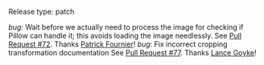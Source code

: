 Release type: patch

*bug*: Wait before we actually need to process the image for checking if Pillow can handle it; this avoids loading the image needlessly. See [Pull Request #72](https://github.com/pelican-plugins/image-process/pull/72). Thanks [Patrick Fournier](https://github.com/patrickfournier)!
*bug*: Fix incorrect cropping transformation documentation See [Pull Request #77](https://github.com/pelican-plugins/image-process/pull/77). Thanks [Lance Goyke](https://github.com/lancegoyke)!
